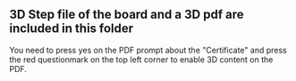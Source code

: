 ## 3D Step file of the board and a 3D pdf are included in this folder
You need to press yes on the PDF prompt about the "Certificate" and press the red questionmark on the top left corner to enable 3D content
on the PDF.
